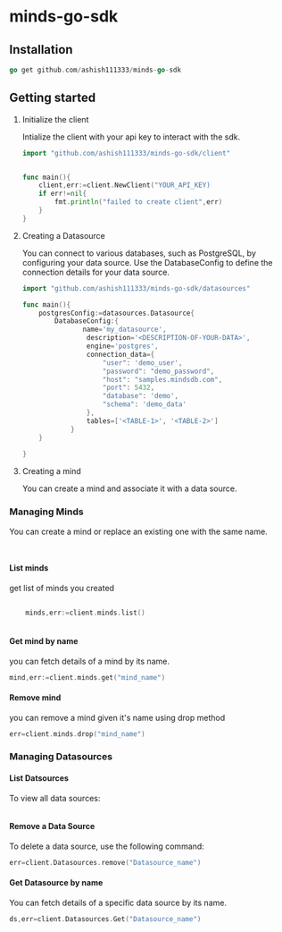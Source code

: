 # minds-go-sdk 

## Installation
```go
go get github.com/ashish111333/minds-go-sdk
```

## Getting started
1. Initialize the client

    Intialize the client with your api key to interact with the sdk.

    ```go
    import "github.com/ashish111333/minds-go-sdk/client"

    
    func main(){
        client,err:=client.NewClient("YOUR_API_KEY)
        if err!=nil{
            fmt.println("failed to create client",err)
        }
    }
    ```
2. Creating a Datasource

    You can connect to various databases, such as PostgreSQL, by configuring your data source. Use the DatabaseConfig to define the connection details for your data source.
    
    ```go
    import "github.com/ashish111333/minds-go-sdk/datasources"

    func main(){
        postgresConfig:=datasources.Datasource{
            DatabaseConfig:{
                   name='my_datasource',
                    description='<DESCRIPTION-OF-YOUR-DATA>',
                    engine='postgres',
                    connection_data={
                        "user": 'demo_user',
                        "password": "demo_password",
                        "host": "samples.mindsdb.com",
                        "port": 5432,
                        "database": 'demo',
                        "schema": 'demo_data'
                    },
                    tables=['<TABLE-1>', '<TABLE-2>']
                }
        }
        
    }
    ```
3. Creating a mind
   
   You can create a mind and associate it with a data source.
   










### Managing Minds

You can create a mind or replace an existing one with the same name.

```go
    
 ```

#### List minds

get list of minds you created

```go
    
    minds,err:=client.minds.list()
    
```
#### Get mind by name
you can fetch details of a mind by its name.

```go 
mind,err:=client.minds.get("mind_name")
```

#### Remove mind
you can remove a mind given it's name using drop method

```go
err=client.minds.drop("mind_name")
```


### Managing Datasources

#### List Datsources
To view all data sources:

```go

```

#### Remove a Data Source
To delete a data source, use the following command:

```go
err=client.Datasources.remove("Datasource_name")
```
#### Get Datasource by name
You can fetch details of a specific data source by its name.
```go
ds,err=client.Datasources.Get("Datasource_name")
```





